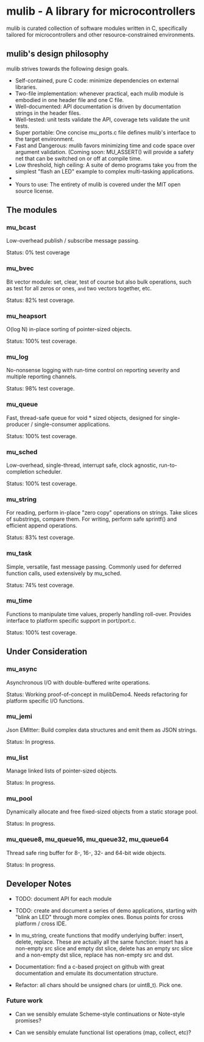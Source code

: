 # mulib - A library for microcontrollers

mulib is curated collection of software modules written in C, specifically
tailored for microcontrollers and other resource-constrained environments.

## mulib's design philosophy

mulib strives towards the following design goals.

* Self-contained, pure C code: minimize dependencies on external libraries.
* Two-file implementation: whenever practical, each mulib module is embodied in
  one header file and one C file.
* Well-documented: API documentation is driven by documentation strings in the
  header files.
* Well-tested: unit tests validate the API, coverage tets validate the unit
  tests.
* Super portable: One concise mu_ports.c file defines mulib's interface to the
  target environment.
* Fast and Dangerous: mulib favors minimizing time and code space over argument
  validation.  (Coming soon: MU_ASSERT() will provide a safety net that can be
  switched on or off at compile time.
* Low threshold, high ceiling: A suite of demo programs take you from the
  simplest "flash an LED" example to complex multi-tasking applications.
*
* Yours to use: The entirety of mulib is covered under the MIT open source
  license.

## The modules

### mu_bcast

Low-overhead publish / subscribe message passing.

Status: 0% test coverage

### mu_bvec

Bit vector module: set, clear, test of course but also bulk operations, such as
test for all zeros or ones, `and` two vectors together, etc.

Status: 82% test coverage.

### mu_heapsort

O(log N) in-place sorting of pointer-sized objects.

Status: 100% test coverage.

### mu_log

No-nonsense logging with run-time control on reporting severity and multiple
reporting channels.

Status: 98% test coverage.

### mu_queue

Fast, thread-safe queue for void * sized objects, designed for single-producer /
single-consumer applications.

Status: 100% test coverage.

### mu_sched

Low-overhead, single-thread, interrupt safe, clock agnostic, run-to-completion
scheduler.

Status: 100% test coverage.

### mu_string

For reading, perform in-place "zero copy" operations on strings.  Take slices of
substrings, compare them.  For writing, perform safe sprintf() and efficient
append operations.

Status: 83% test coverage.

### mu_task

Simple, versatile, fast message passing.  Commonly used for deferred function
calls, used extensively by mu_sched.

Status: 74% test coverage.

### mu_time

Functions to manipulate time values, properly handling roll-over.  Provides
interface to platform specific support in port/port.c.

Status: 100% test coverage.

## Under Consideration

### mu_async

Asynchronous I/O with double-buffered write operations.

Status: Working proof-of-concept in mulibDemo4.  Needs refactoring for platform
specific I/O functions.

### mu_jemi

Json EMItter: Build complex data structures and emit them as JSON strings.

Status: In progress.

### mu_list

Manage linked lists of pointer-sized objects.

Status: In progress.

### mu_pool

Dynamically allocate and free fixed-sized objects from a static storage pool.

Status: In progress.

### mu_queue8, mu_queue16, mu_queue32, mu_queue64

Thread safe ring buffer for 8-, 16-, 32- and 64-bit wide objects.

Status: In progress.

## Developer Notes

* TODO: document API for each module

* TODO: create and document a series of demo applications, starting with "blink
an LED" through more complex ones.  Bonus points for cross platform / cross IDE.

* In mu_string, create functions that modify underlying buffer: insert, delete,
  replace.  These are actually all the same function: insert has a non-empty
  src slice and empty dst slice, delete has an empty src slice and a non-empty
  dst slice, replace has non-empty src and dst.

* Documentation: find a c-based project on github with great documentation and
  emulate its documentation structure.

* Refactor: all chars should be unsigned chars (or uint8_t).  Pick one.

### Future work

* Can we sensibly emulate Scheme-style continuations or Note-style promises?

* Can we sensibly emulate functional list operations (map, collect, etc)?
